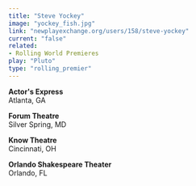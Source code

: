 ```yaml
---
title: "Steve Yockey"
image: "yockey_fish.jpg"
link: "newplayexchange.org/users/158/steve-yockey"
current: "false"
related:
- Rolling World Premieres
play: "Pluto"
type: "rolling_premier"
---
```


**Actor&#039;s Express**\
Atlanta, GA

**Forum Theatre**\
Silver Spring, MD

**Know Theatre**\
Cincinnati, OH

**Orlando Shakespeare Theater**\
Orlando, FL
